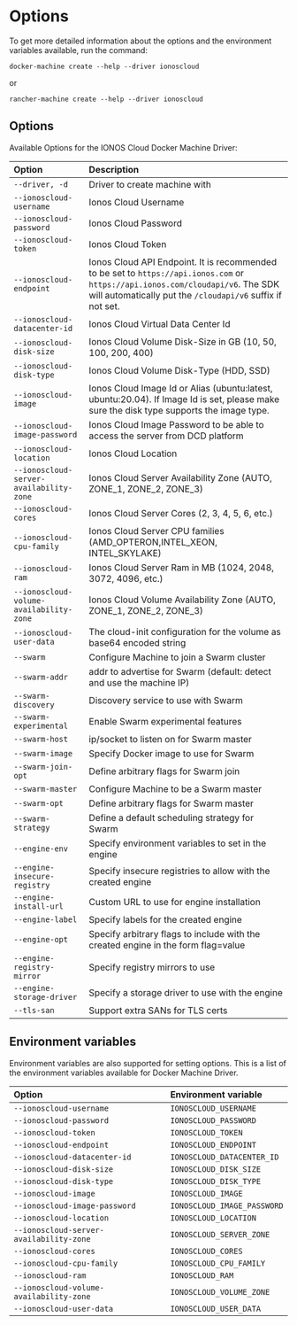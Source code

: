 # Options

To get more detailed information about the options and the environment variables available, run the command:

```text
docker-machine create --help --driver ionoscloud
```

or

```text
rancher-machine create --help --driver ionoscloud
```

## Options

Available Options for the IONOS Cloud Docker Machine Driver:

| Option | Description |
| :--- | :--- |
| `--driver, -d` | Driver to create machine with |
| `--ionoscloud-username` | Ionos Cloud Username |
| `--ionoscloud-password` | Ionos Cloud Password |
| `--ionoscloud-token` | Ionos Cloud Token |
| `--ionoscloud-endpoint` | Ionos Cloud API Endpoint. It is recommended to be set to `https://api.ionos.com` or `https://api.ionos.com/cloudapi/v6`. The SDK will automatically put the `/cloudapi/v6` suffix if not set. |
| `--ionoscloud-datacenter-id` | Ionos Cloud Virtual Data Center Id |
| `--ionoscloud-disk-size` | Ionos Cloud Volume Disk-Size in GB \(10, 50, 100, 200, 400\) |
| `--ionoscloud-disk-type` | Ionos Cloud Volume Disk-Type \(HDD, SSD\) |
| `--ionoscloud-image` | Ionos Cloud Image Id or Alias \(ubuntu:latest, ubuntu:20.04\). If Image Id is set, please make sure the disk type supports the image type. |
| `--ionoscloud-image-password` | Ionos Cloud Image Password to be able to access the server from DCD platform |
| `--ionoscloud-location` | Ionos Cloud Location |
| `--ionoscloud-server-availability-zone` | Ionos Cloud Server Availability Zone \(AUTO, ZONE\_1, ZONE\_2, ZONE\_3\) |
| `--ionoscloud-cores` | Ionos Cloud Server Cores \(2, 3, 4, 5, 6, etc.\) |
| `--ionoscloud-cpu-family` | Ionos Cloud Server CPU families \(AMD\_OPTERON,INTEL\_XEON, INTEL\_SKYLAKE\) |
| `--ionoscloud-ram` | Ionos Cloud Server Ram in MB \(1024, 2048, 3072, 4096, etc.\) |
| `--ionoscloud-volume-availability-zone` | Ionos Cloud Volume Availability Zone \(AUTO, ZONE\_1, ZONE\_2, ZONE\_3\) |
| `--ionoscloud-user-data` | The cloud-init configuration for the volume as base64 encoded string |
| `--swarm` | Configure Machine to join a Swarm cluster |
| `--swarm-addr` | addr to advertise for Swarm \(default: detect and use the machine IP\) |
| `--swarm-discovery` | Discovery service to use with Swarm |
| `--swarm-experimental` | Enable Swarm experimental features |
| `--swarm-host` | ip/socket to listen on for Swarm master |
| `--swarm-image` | Specify Docker image to use for Swarm |
| `--swarm-join-opt` | Define arbitrary flags for Swarm join |
| `--swarm-master` | Configure Machine to be a Swarm master |
| `--swarm-opt` | Define arbitrary flags for Swarm master |
| `--swarm-strategy` | Define a default scheduling strategy for Swarm |
| `--engine-env` | Specify environment variables to set in the engine |
| `--engine-insecure-registry` | Specify insecure registries to allow with the created engine |
| `--engine-install-url` | Custom URL to use for engine installation |
| `--engine-label` | Specify labels for the created engine |
| `--engine-opt` | Specify arbitrary flags to include with the created engine in the form flag=value |
| `--engine-registry-mirror` | Specify registry mirrors to use |
| `--engine-storage-driver` | Specify a storage driver to use with the engine |
| `--tls-san` | Support extra SANs for TLS certs |

## Environment variables

Environment variables are also supported for setting options. This is a list of the environment variables available for Docker Machine Driver.

| Option | Environment variable |
| :--- | :--- |
| `--ionoscloud-username` | `IONOSCLOUD_USERNAME` |
| `--ionoscloud-password` | `IONOSCLOUD_PASSWORD` |
| `--ionoscloud-token` | `IONOSCLOUD_TOKEN` |
| `--ionoscloud-endpoint` | `IONOSCLOUD_ENDPOINT` |
| `--ionoscloud-datacenter-id` | `IONOSCLOUD_DATACENTER_ID` |
| `--ionoscloud-disk-size` | `IONOSCLOUD_DISK_SIZE` |
| `--ionoscloud-disk-type` | `IONOSCLOUD_DISK_TYPE` |
| `--ionoscloud-image` | `IONOSCLOUD_IMAGE` |
| `--ionoscloud-image-password` | `IONOSCLOUD_IMAGE_PASSWORD` |
| `--ionoscloud-location` | `IONOSCLOUD_LOCATION` |
| `--ionoscloud-server-availability-zone` | `IONOSCLOUD_SERVER_ZONE` |
| `--ionoscloud-cores` | `IONOSCLOUD_CORES` |
| `--ionoscloud-cpu-family` | `IONOSCLOUD_CPU_FAMILY` |
| `--ionoscloud-ram` | `IONOSCLOUD_RAM` |
| `--ionoscloud-volume-availability-zone` | `IONOSCLOUD_VOLUME_ZONE` |
| `--ionoscloud-user-data` | `IONOSCLOUD_USER_DATA` |

